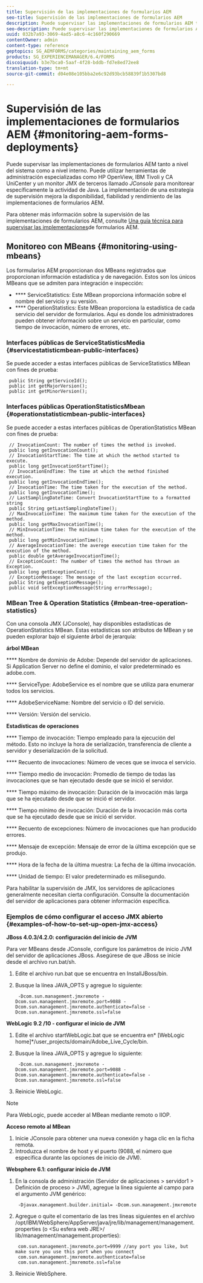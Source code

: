 ```yaml
---
title: Supervisión de las implementaciones de formularios AEM
seo-title: Supervisión de las implementaciones de formularios AEM
description: Puede supervisar las implementaciones de formularios AEM tanto a nivel del sistema como a nivel interno. Obtenga más información sobre la supervisión de las implementaciones de formularios AEM en este documento.
seo-description: Puede supervisar las implementaciones de formularios AEM tanto a nivel del sistema como a nivel interno. Obtenga más información sobre la supervisión de las implementaciones de formularios AEM en este documento.
uuid: 032b7a93-3069-4ad5-a8c6-4c160f290669
contentOwner: admin
content-type: reference
geptopics: SG_AEMFORMS/categories/maintaining_aem_forms
products: SG_EXPERIENCEMANAGER/6.4/FORMS
discoiquuid: b3e7bca0-5aaf-4f28-bddb-fd7e8ed72ee8
translation-type: tm+mt
source-git-commit: d04e08e105bba2e6c92d93bcb58839f1b5307bd8

---
```



# Supervisión de las implementaciones de formularios AEM {#monitoring-aem-forms-deployments}

Puede supervisar las implementaciones de formularios AEM tanto a nivel del sistema como a nivel interno. Puede utilizar herramientas de administración especializadas como HP OpenView, IBM Tivoli y CA UniCenter y un monitor JMX de terceros llamado *JConsole* para monitorear específicamente la actividad de Java. La implementación de una estrategia de supervisión mejora la disponibilidad, fiabilidad y rendimiento de las implementaciones de formularios AEM.

Para obtener más información sobre la supervisión de las implementaciones de formularios AEM, consulte [Una guía técnica para supervisar las implementaciones](https://www.adobe.com/devnet/livecycle/pdfs/lc_monitoring_wp_ue.pdf)de formularios AEM.

## Monitoreo con MBeans {#monitoring-using-mbeans}

Los formularios AEM proporcionan dos MBeans registrados que proporcionan información estadística y de navegación. Estos son los únicos MBeans que se admiten para integración e inspección:

* **** ServiceStatistics: Este MBean proporciona información sobre el nombre del servicio y su versión.
* **** OperationStatistics: Este MBean proporciona la estadística de cada servicio del servidor de formularios. Aquí es donde los administradores pueden obtener información sobre un servicio en particular, como tiempo de invocación, número de errores, etc.

### Interfaces públicas de ServiceStatisticsMedia {#servicestatisticmbean-public-interfaces}

Se puede acceder a estas interfaces públicas de ServiceStatistics MBean con fines de prueba:

```as3
 public String getServiceId();  
 public int getMajorVersion();  
 public int getMinorVersion();
```

### Interfaces públicas OperationStatisticsMbean {#operationstatisticmbean-public-interfaces}

Se puede acceder a estas interfaces públicas de OperationStatistics MBean con fines de prueba:

```as3
 // InvocationCount: The number of times the method is invoked.  
 public long getInvocationCount();  
 // InvocationStartTime: The time at which the method started to execute.  
 public long getInvocationStartTime();  
 // InvocationEndTime: The time at which the method finished execution.  
 public long getInvocationEndTime();  
 // InvocationTime: The time taken for the execution of the method.  
 public long getInvocationTime();  
 // LastSamplingDateTime: Convert InvocationStartTime to a formatted string  
 public String getLastSamplingDateTime();  
 // MaxInvocationTime: The maximum time taken for the execution of the method.  
 public long getMaxInvocationTime();  
 // MinInvocationTime: The minimum time taken for the execution of the method.  
 public long getMinInvocationTime();  
 // AverageInvocationTime: the averege execution time taken for the execution of the method.  
 public double getAverageInvocationTime();  
 // ExceptionCount: The number of times the method has thrown an Exception.  
 public long getExceptionCount();  
 // ExceptionMessage: The message of the last exception occurred.  
 public String getExeptionMessage();  
 public void setExceptionMessage(String errorMessage);
```

### MBean Tree &amp; Operation Statistics {#mbean-tree-operation-statistics}

Con una consola JMX (JConsole), hay disponibles estadísticas de OperationStatistics MBean. Estas estadísticas son atributos de MBean y se pueden explorar bajo el siguiente árbol de jerarquía:

**árbol MBean**

**** Nombre de dominio de Adobe: Depende del servidor de aplicaciones. Si Application Server no define el dominio, el valor predeterminado es adobe.com.

**** ServiceType: AdobeService es el nombre que se utiliza para enumerar todos los servicios.

**** AdobeServiceName: Nombre del servicio o ID del servicio.

**** Versión: Versión del servicio.

**Estadísticas de operaciones**

**** Tiempo de invocación: Tiempo empleado para la ejecución del método. Esto no incluye la hora de serialización, transferencia de cliente a servidor y deserialización de la solicitud.

**** Recuento de invocaciones: Número de veces que se invoca el servicio.

**** Tiempo medio de invocación: Promedio de tiempo de todas las invocaciones que se han ejecutado desde que se inició el servidor.

**** Tiempo máximo de invocación: Duración de la invocación más larga que se ha ejecutado desde que se inició el servidor.

**** Tiempo mínimo de invocación: Duración de la invocación más corta que se ha ejecutado desde que se inició el servidor.

**** Recuento de excepciones: Número de invocaciones que han producido errores.

**** Mensaje de excepción: Mensaje de error de la última excepción que se produjo.

**** Hora de la fecha de la última muestra: La fecha de la última invocación.

**** Unidad de tiempo: El valor predeterminado es milisegundo.

Para habilitar la supervisión de JMX, los servidores de aplicaciones generalmente necesitan cierta configuración. Consulte la documentación del servidor de aplicaciones para obtener información específica.

### Ejemplos de cómo configurar el acceso JMX abierto {#examples-of-how-to-set-up-open-jmx-access}

**JBoss 4.0.3/4.2.0: configuración del inicio de JVM**

Para ver MBeans desde JConsole, configure los parámetros de inicio JVM del servidor de aplicaciones JBoss. Asegúrese de que JBoss se inicie desde el archivo run.bat/sh.

1. Edite el archivo run.bat que se encuentra en InstallJBoss/bin.
1. Busque la línea JAVA_OPTS y agregue lo siguiente:

   ```as3
    -Dcom.sun.management.jmxremote -Dcom.sun.management.jmxremote.port=9088 -Dcom.sun.management.jmxremote.authenticate=false -Dcom.sun.management.jmxremote.ssl=false
   ```

**WebLogic 9.2 /10 - configurar el inicio de JVM**

1. Edite el archivo startWebLogic.bat que se encuentra en* [WebLogic home]*/user_projects/domain/Adobe_Live_Cycle/bin.
1. Busque la línea JAVA_OPTS y agregue lo siguiente:

   ```as3
    -Dcom.sun.management.jmxremote -Dcom.sun.management.jmxremote.port=9088 -Dcom.sun.management.jmxremote.authenticate=false -Dcom.sun.management.jmxremote.ssl=false
   ```

1. Reinicie WebLogic.

>[!NOTE]
>
>Para WebLogic, puede acceder al MBean mediante remoto o IIOP.

**Acceso remoto al MBean**

1. Inicie JConsole para obtener una nueva conexión y haga clic en la ficha remota.
1. Introduzca el nombre de host y el puerto (9088, el número que especifica durante las opciones de inicio de JVM).

**Websphere 6.1: configurar inicio de JVM**

1. En la consola de administración (Servidor de aplicaciones > servidor1 > Definición de proceso > JVM), agregue la línea siguiente al campo para el argumento JVM genérico:

   ```as3
    -Djavax.management.builder.initial= -Dcom.sun.management.jmxremote
   ```

1. Agregue o quite el comentario de las tres líneas siguientes en el archivo /opt/IBM/WebSphere/AppServer/java/jre/lib/management/management.properties (o &lt;Su esfera web JRE>/ lib/management/management.properties):

   ```as3
    com.sun.management.jmxremote.port=9999 //any port you like, but make sure you use this port when you connect  
    com.sun.management.jmxremote.authenticate=false  
    com.sun.management.jmxremote.ssl=false
   ```

1. Reinicie WebSphere.

